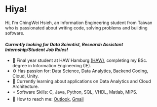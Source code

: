 # Hiya!

Hi, I'm ChingWei Hsieh, an Information Engineering student from Taiwan who is passionated about writing code, solving problems and building software.

#### *Currently looking for Data Scientist, Research Assistant Internship/Student Job Roles!*

- 🏢 Final year student at HAW Hamburg [(HAW)](https://www.haw-hamburg.de), completing my BSc. degree in Information Engineering (IE). 
- ⚙️ Has passion for: Data Science, Data Analytics,  Backend Coding, Cloud, Unity.
- 🌱 Currently learning about applications on Data Analytics and Cloud Architecture.
- ⭐ Software Skills: C, Java, Python, SQL, VHDL, Matlab, MIPS.
- 💬 How to reach me: [Outlook](mailto:chingwei.hsieh@haw-hamburg.de), [Gmail](mailto:paige080298@gmail.com)


